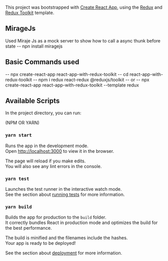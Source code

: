This project was bootstrapped with [Create React App](https://github.com/facebook/create-react-app), using the [Redux](https://redux.js.org/) and [Redux Toolkit](https://redux-toolkit.js.org/) template.

## MirageJs
Used Miraje Js as a mock server to show how to call a async thunk before state
-- npn install miragejs

## Basic Commands used
-- npx create-react-app react-app-with-redux-toolkit 
-- cd react-app-with-redux-toolkit
-- npm i redux react-redux @reduxjs/toolkit
-- or
-- npx create-react-app react-app-with-redux-toolkit --template redux
## Available Scripts

In the project directory, you can run:

(NPM OR YARN)

### `yarn start`

Runs the app in the development mode.<br />
Open [http://localhost:3000](http://localhost:3000) to view it in the browser.

The page will reload if you make edits.<br />
You will also see any lint errors in the console.

### `yarn test`

Launches the test runner in the interactive watch mode.<br />
See the section about [running tests](https://facebook.github.io/create-react-app/docs/running-tests) for more information.

### `yarn build`

Builds the app for production to the `build` folder.<br />
It correctly bundles React in production mode and optimizes the build for the best performance.

The build is minified and the filenames include the hashes.<br />
Your app is ready to be deployed!

See the section about [deployment](https://facebook.github.io/create-react-app/docs/deployment) for more information.

